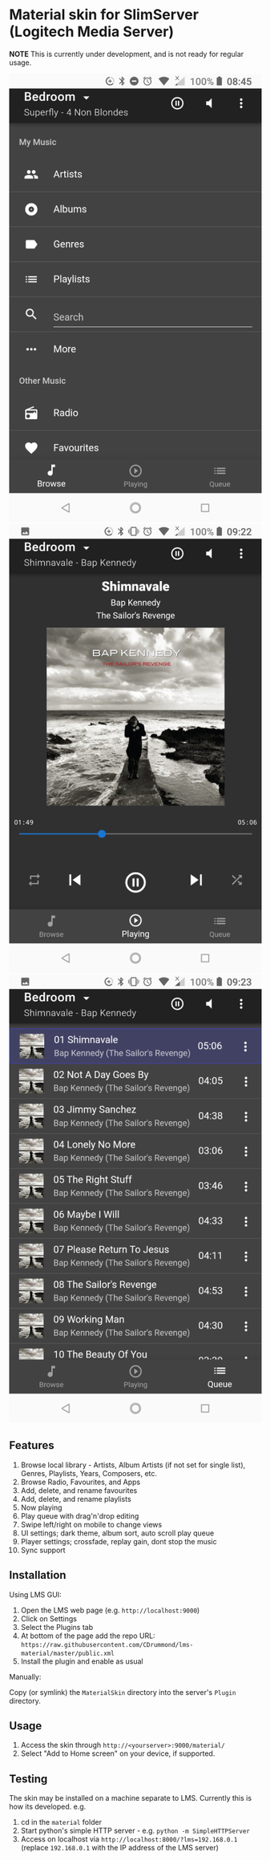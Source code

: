 # Material skin for SlimServer (Logitech Media Server)

**NOTE** This is currently under development, and is not ready for regular
usage.

![Browse](screenshots/browse.png)
![Now Playing](screenshots/now-playing.png)
![Queue](screenshots/queue.png)


## Features

1. Browse local library - Artists, Album Artists (if not set for single list),
   Genres, Playlists, Years, Composers, etc.
2. Browse Radio, Favourites, and Apps
3. Add, delete, and rename favourites
4. Add, delete, and rename playlists
5. Now playing
6. Play queue with drag'n'drop editing
7. Swipe left/right on mobile to change views
8. UI settings; dark theme, album sort, auto scroll play queue
9. Player settings; crossfade, replay gain, dont stop the music
10. Sync support

## Installation

Using LMS GUI:

1. Open the LMS web page (e.g. `http://localhost:9000`)
2. Click on Settings
3. Select the Plugins tab
4. At bottom of the page add the repo URL: `https://raw.githubusercontent.com/CDrummond/lms-material/master/public.xml`
5. Install the plugin and enable as usual

Manually:

Copy (or symlink) the ```MaterialSkin``` directory into the server's `Plugin` directory.


## Usage

1. Access the skin through `http://<yourserver>:9000/material/`
2. Select "Add to Home screen" on your device, if supported.


## Testing

The skin may be installed on a machine separate to LMS. Currently this 
is how its developed. e.g.

1. cd in the `material` folder
2. Start python's simple HTTP server - e.g. `python -m SimpleHTTPServer`
3. Access on localhost via `http://localhost:8000/?lms=192.168.0.1` 
   (replace `192.168.0.1` with the IP address of the LMS server)

